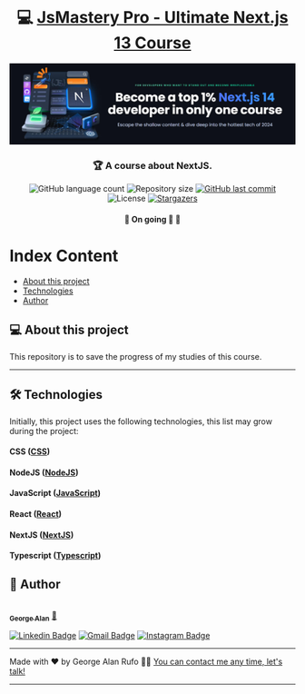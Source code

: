 

<h1 align="center">
     💻 <a href="https://www.jsmastery.pro/ultimate-next-course" alt="JsMastery Pro - Ultimate Next.js 13 Course" target="_blank">JsMastery Pro - Ultimate Next.js 13 Course</a>
</h1>

![](https://raw.githubusercontent.com/georgealan/jsmastery-pro-ultimate-nextjs-course/main/assets/jsmastery-pro-cover.jpg)

<h3 align="center">
    🏆 A course about NextJS.
</h3>

<p align="center">
  <img alt="GitHub language count" src="https://img.shields.io/github/languages/count/georgealan/jsmastery-pro-ultimate-nextjs-course?color=%2304D361">

  <img alt="Repository size" src="https://img.shields.io/github/repo-size/georgealan/jsmastery-pro-ultimate-nextjs-course">
  
  <a href="https://github.com/georgealan/jsmastery-pro-ultimate-nextjs-course/commits/main">
    <img alt="GitHub last commit" src="https://img.shields.io/github/last-commit/georgealan/jsmastery-pro-ultimate-nextjs-course">
  </a>
    
   <img alt="License" src="https://img.shields.io/badge/license-MIT-brightgreen">
   <a href="https://github.com/georgealan/jsmastery-pro-ultimate-nextjs-course/stargazers">
    <img alt="Stargazers" src="https://img.shields.io/github/stars/georgealan/jsmastery-pro-ultimate-nextjs-course?style=social">
  </a>
</p>

<h4 align="center">
	🚧   On going 🚀 🚧
</h4>

Index Content
=================
<!--ts-->
   * [About this project](#-about-this-project)
   * [Technologies](#-technologies)
   * [Author](#-author)
<!--te-->


## 💻 About this project

This repository is to save the progress of my studies of this course.

---

## 🛠 Technologies

Initially, this project uses the following technologies, this list may grow during the project:

#### **CSS**  ([CSS](https://www.w3.org/Style/CSS/Overview.en.html))
#### **NodeJS**  ([NodeJS](https://nodejs.org/en))
#### **JavaScript**  ([JavaScript](https://developer.mozilla.org/en-US/docs/Web/JavaScript))
#### **React**  ([React](https://react.dev/))
#### **NextJS**  ([NextJS](https://nextjs.org/))
#### **Typescript**  ([Typescript](https://www.typescriptlang.org/))


## 🦸 Author

<a href="https://blog.kodyweb.com.br/author/george/">
 <img style="border-radius: 50%;" src="https://avatars2.githubusercontent.com/u/37253093?s=400&u=4793c91ecbabc6342381bd7c411d323f14e59dce&v=4" width="100px;" alt=""/>
 <br />
 <sub><b>George Alan</b></sub></a> <a href="https://www.linkedin.com/in/georgealanrufo/" title="George Alan">🚀</a>
 <br />

[![Linkedin Badge](https://img.shields.io/badge/-George-blue?style=flat-square&logo=Linkedin&logoColor=white&link=https://www.linkedin.com/in/georgealanrufo/)](https://www.linkedin.com/in/georgealanrufo/) 
[![Gmail Badge](https://img.shields.io/badge/-georgealan@gmail.com-c14438?style=flat-square&logo=Gmail&logoColor=white&link=mailto:georgealan@gmail.com)](mailto:georgealanrufo@gmail.com) [![Instagram Badge](https://img.shields.io/badge/-georgealan-a43b9d?style=flat-square&logo=Instagram&logoColor=white&link=https://www.instagram.com/georgealanrufo/)](https://www.instagram.com/georgealanrufo/)

---

Made with ❤️ by George Alan Rufo 👋🏽 [You can contact me any time, let's talk!](https://www.linkedin.com/in/georgealanrufo/)

---